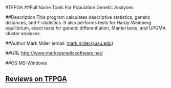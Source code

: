 #TFPGA
##Full Name
Tools For Population Genetic Analyses

##Description
This program calculates descriptive statistics, genetic distances, and F-statistics. It also performs tests for Hardy-Weinberg equilibrium, exact tests for genetic differentiation, Mantel tests, and UPGMA cluster analyses.

##Author
Mark Miller (email: mark.miller@usu.edu)

##URL
http://www.marksgeneticsoftware.net/

##OS
MS-Windows


## [Reviews on TFPGA](https://github.com/gaow/genetic-analysis-software/issues/584)